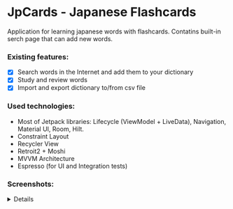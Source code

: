 # JpCards - Japanese Flashcards

Application for learning japanese words with flashcards. Contatins built-in serch page that can add new words.

### Existing features: 
- [x] Search words in the Internet and add them to your dictionary
- [x] Study and review words
- [x] Import and export dictionary to/from csv file

### Used technologies:
- Most of Jetpack libraries: Lifecycle (ViewModel + LiveData), Navigation, Material UI, Room, Hilt.
- Constraint Layout
- Recycler View
- Retroit2 + Moshi
- MVVM Architecture
- Espresso (for UI and Integration tests)

### Screenshots:
<details>
  <summary> Details </summary>
  <img src="https://github.com/KirillEmets/japaneseflashcards/blob/master/Screenshots/Review.jpg" width="250">
  <img src="https://github.com/KirillEmets/japaneseflashcards/blob/master/Screenshots/Start.jpg" width="250">
  <img src="https://github.com/KirillEmets/japaneseflashcards/blob/master/Screenshots/Dictionary.jpg" width="250">
  <img src="https://github.com/KirillEmets/japaneseflashcards/blob/master/Screenshots/Search.jpg" width="250">
  <img src="https://github.com/KirillEmets/japaneseflashcards/blob/master/Screenshots/Settings.jpg" width="250">
</details>
